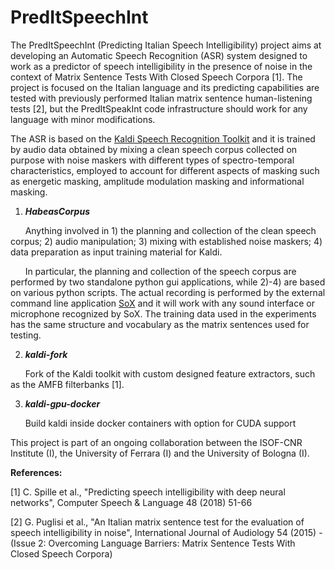 # PredItSpeechInt

The PredItSpeechInt (Predicting Italian Speech Intelligibility) project aims at developing an Automatic Speech Recognition (ASR) system designed to work as a predictor of speech intelligibility in the presence of noise in the context of Matrix Sentence Tests With Closed Speech Corpora [1]. The project is focused on the Italian language and its predicting capabilities are tested with previously performed Italian matrix sentence human-listening tests [2], but the PredItSpeakInt code infrastructure should work for any language with minor modifications.

The ASR is based on the [Kaldi Speech Recognition Toolkit](http://kaldi-asr.org/) and it is trained by audio data obtained by mixing a clean speech corpus collected on purpose with noise maskers with different types of spectro-temporal characteristics, employed to account for different aspects of masking such as energetic masking, amplitude modulation masking and informational masking.

1. ***HabeasCorpus***

&nbsp;&nbsp;&nbsp;&nbsp;&nbsp;&nbsp;Anything involved in 1) the planning and collection of the clean speech corpus; 2) audio manipulation; 3) mixing with established noise maskers; 4) data preparation as input training material for Kaldi.

&nbsp;&nbsp;&nbsp;&nbsp;&nbsp;&nbsp;In particular, the planning and collection of the speech corpus are performed by two standalone python gui applications, while 2)-4) are based on various python scripts. The actual recording is performed by the external command line application [SoX](http://sox.sourceforge.net/) and it will work with any sound interface or microphone recognized by SoX. The training data used in the experiments has the same structure and vocabulary as the matrix sentences used for testing.

2. ***kaldi-fork***

&nbsp;&nbsp;&nbsp;&nbsp;&nbsp;&nbsp;Fork of the Kaldi toolkit with custom designed feature extractors, such as the AMFB filterbanks [1]. 

3. ***kaldi-gpu-docker***

&nbsp;&nbsp;&nbsp;&nbsp;&nbsp;&nbsp;Build kaldi inside docker containers with option for CUDA support

This project is part of an ongoing collaboration between the ISOF-CNR Institute (I), the University of Ferrara (I) and the University of Bologna (I).

**References:**

[1] C. Spille et al., "Predicting speech intelligibility with deep neural networks", Computer Speech & Language 48 (2018) 51-66

[2] G. Puglisi et al., "An Italian matrix sentence test for the evaluation of speech intelligibility in noise", International Journal of Audiology 54 (2015) - (Issue 2: Overcoming Language Barriers: Matrix Sentence Tests With Closed Speech Corpora)
